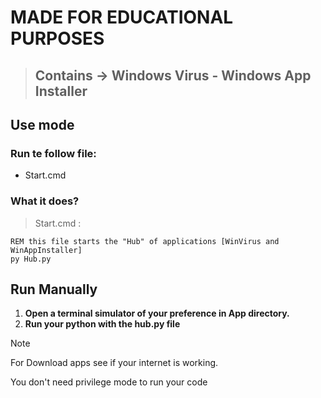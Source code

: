 # **MADE FOR EDUCATIONAL PURPOSES**
>## Contains -> Windows Virus - Windows App Installer
## Use mode
### Run te follow file:
* Start.cmd
### What it does?
> Start.cmd :
```
REM this file starts the "Hub" of applications [WinVirus and WinAppInstaller]
py Hub.py
```
## Run Manually
1. **Open a terminal simulator of your preference in App directory.**
2. **Run your python with the hub.py file**
> [!NOTE]
> For Download apps see if your internet is working. 
> 
> You don't need privilege mode to run your code 

